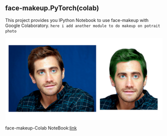 ## face-makeup.PyTorch(colab)
This project provides you IPython Notebook to use face-makeup with Google Colaboratory.
 ``here i add another module to do makeup on potrait photo``
 
 ![](https://github.com/ash11sh/face-makeup.PyTorch/blob/master/makeup.png)
 
 face-makeup-Colab NoteBook:[link](https://colab.research.google.com/github/ash11sh/face-makeup.PyTorch/blob/master/face_makeup.ipynb)
